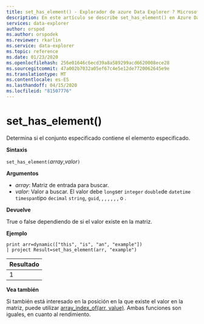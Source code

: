 ```yaml
---
title: set_has_element() - Explorador de azure Data Explorer ? Microsoft Docs
description: En este artículo se describe set_has_element() en Azure Data Explorer.
services: data-explorer
author: orspod
ms.author: orspodek
ms.reviewer: rkarlin
ms.service: data-explorer
ms.topic: reference
ms.date: 01/23/2020
ms.openlocfilehash: 256e01646c6ecd39a8a589299acd6620008ece28
ms.sourcegitcommit: 47a002b7032a05ef67c4e5e12de7720062645e9e
ms.translationtype: MT
ms.contentlocale: es-ES
ms.lasthandoff: 04/15/2020
ms.locfileid: "81507776"
---
```

# <a name="set_has_element"></a>set_has_element()

Determina si el conjunto especificado contiene el elemento especificado.

**Sintaxis**

`set_has_element(`*array*,*valor*`)`

**Argumentos**

* *array*: Matriz de entrada para buscar.
* *valor*: Valor a buscar. El valor debe `long`ser `integer` `double`de `datetime` `timespan`tipo `decimal` `string`, `guid`, , , , , , , o .

**Devuelve**

True o false dependiendo de si el valor existe en la matriz.

**Ejemplo**

```kusto
print arr=dynamic(["this", "is", "an", "example"]) 
| project Result=set_has_element(arr, "example")
```

|Resultado|
|---|
|1|

**Vea también**

Si también está interesado en la posición en la que existe el valor en la matriz, puede utilizar [array_index_of(arr, value)](arrayindexoffunction.md). Ambas funciones son iguales, en cuanto al rendimiento.